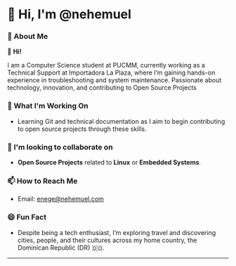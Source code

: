 # 👋 Hi, I'm @nehemuel  

### 👀 About Me  

👋 **Hi!**

I am a Computer Science student at PUCMM, currently working as a Technical Support at Importadora La Plaza, where I’m gaining hands-on experience in troubleshooting and system maintenance. Passionate about technology, innovation, and contributing to Open Source Projects

### 🌱 What I'm Working On  

- Learning Git and technical documentation as I aim to begin contributing to open source projects through these skills.

### 🤝 I'm looking to collaborate on  

- **Open Source Projects** related to **Linux** or **Embedded Systems**.  

### 📫 How to Reach Me  

* Email: [enege@nehemuel.com](mailto:enege@nehemuel.com) 

### 😄 Fun Fact  

* Despite being a tech enthusiast, I’m exploring travel and discovering cities, people, and their cultures across my home country, the Dominican Republic (DR) 🇩🇴.  

---



<!---
nehemuel/nehemuel is a ✨ special ✨ repository because its `README.md` (this file) appears on your GitHub profile.
You can click the Preview link to take a look at your changes.
--->
